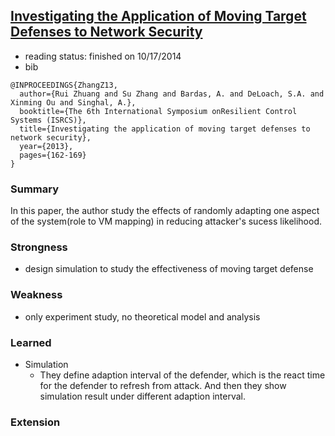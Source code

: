 ## [Investigating the Application of Moving Target Defenses to Network Security](http://ieeexplore.ieee.org/xpls/abs_all.jsp?arnumber=6623770)

- reading status: finished on 10/17/2014
- bib
```
@INPROCEEDINGS{ZhangZ13, 
  author={Rui Zhuang and Su Zhang and Bardas, A. and DeLoach, S.A. and Xinming Ou and Singhal, A.}, 
  booktitle={The 6th International Symposium onResilient Control Systems (ISRCS)}, 
  title={Investigating the application of moving target defenses to network security}, 
  year={2013}, 
  pages={162-169}
}
```


### Summary
In this paper, the author study the effects of randomly adapting one aspect of the system(role to VM mapping) in reducing attacker's sucess likelihood. 

### Strongness
- design simulation to study the effectiveness of moving target defense

### Weakness
- only experiment study, no theoretical model and analysis

### Learned 
- Simulation
  - They define adaption interval of the defender, which is the react time for the defender to refresh from attack. And then they show simulation result under different adaption interval. 


### Extension

